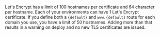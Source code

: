 Let's Encrypt has a limit of 100 hostnames per certificate and 64 character per hostname.
Each of your environments can have 1 Let's Encrypt certificate.
If you define both a `{default}` and `www.{default}` route for each domain you use, you have a limit of 50 hostnames.
Adding more than that results in a warning on deploy and no new TLS certificates are issued.
